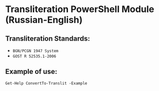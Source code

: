 # Transliteration PowerShell Module (Russian-English)

## Transliteration Standards:
- `BGN/PCGN 1947 System`
- `GOST R 52535.1-2006`

## Example of use:
```
Get-Help ConvertTo-Translit -Example
```